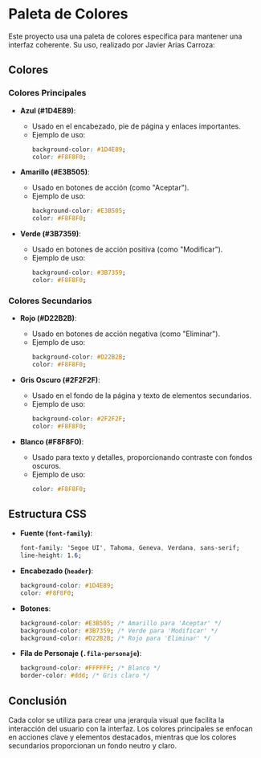 # Paleta de Colores

Este proyecto usa una paleta de colores específica para mantener una interfaz coherente. 
Su uso, realizado por Javier Arias Carroza:

## Colores

### Colores Principales

- **Azul (#1D4E89)**:  
  - Usado en el encabezado, pie de página y enlaces importantes.
  - Ejemplo de uso:
    ```css
    background-color: #1D4E89;
    color: #F8F8F0;
    ```

- **Amarillo (#E3B505)**:  
  - Usado en botones de acción (como "Aceptar").
  - Ejemplo de uso:
    ```css
    background-color: #E3B505;
    color: #F8F8F0;
    ```

- **Verde (#3B7359)**:  
  - Usado en botones de acción positiva (como "Modificar").
  - Ejemplo de uso:
    ```css
    background-color: #3B7359;
    color: #F8F8F0;
    ```

### Colores Secundarios

- **Rojo (#D22B2B)**:  
  - Usado en botones de acción negativa (como "Eliminar").
  - Ejemplo de uso:
    ```css
    background-color: #D22B2B;
    color: #F8F8F0;
    ```

- **Gris Oscuro (#2F2F2F)**:  
  - Usado en el fondo de la página y texto de elementos secundarios.
  - Ejemplo de uso:
    ```css
    background-color: #2F2F2F;
    color: #F8F8F0;
    ```

- **Blanco (#F8F8F0)**:  
  - Usado para texto y detalles, proporcionando contraste con fondos oscuros.
  - Ejemplo de uso:
    ```css
    color: #F8F8F0;
    ```

## Estructura CSS

- **Fuente (`font-family`)**:
    ```css
    font-family: 'Segoe UI', Tahoma, Geneva, Verdana, sans-serif;
    line-height: 1.6;
    ```

- **Encabezado (`header`)**:
    ```css
    background-color: #1D4E89;
    color: #F8F8F0;
    ```

- **Botones**:
    ```css
    background-color: #E3B505; /* Amarillo para 'Aceptar' */
    background-color: #3B7359; /* Verde para 'Modificar' */
    background-color: #D22B2B; /* Rojo para 'Eliminar' */
    ```

- **Fila de Personaje (`.fila-personaje`)**:
    ```css
    background-color: #FFFFFF; /* Blanco */
    border-color: #ddd; /* Gris claro */
    ```

## Conclusión

Cada color se utiliza para crear una jerarquía visual que facilita la interacción del usuario con la interfaz. Los colores principales se enfocan en acciones clave y elementos destacados, mientras que los colores secundarios proporcionan un fondo neutro y claro.
